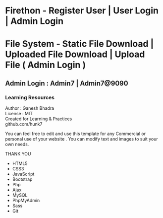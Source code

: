 # Firethon - Register User | User Login | Admin Login
# File System - Static File Download | Uploaded File Download | Upload File ( Admin Login )
## Admin Login : Admin7 | Admin7@9090
### Learning Resources 
 Author : Ganesh Bhadra     
 License : MIT  
 Created for Learning & Practices  
 github.com/hunk7     

You can feel free to edit and use this template for any Commercial or personal use of your website . You can modify text and images to suit your own needs.

THANK YOU

- HTML5 
- CSS3
- JavaScript
- Bootstrap
- Php
- Ajax
- MySQL
- PhpMyAdmin
- Sass
- Git


